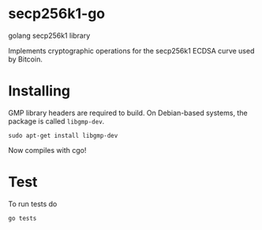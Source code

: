 secp256k1-go
=======

golang secp256k1 library

Implements cryptographic operations for the secp256k1 ECDSA curve used by Bitcoin.

Installing
===

GMP library headers are required to build. On Debian-based systems, the package is called `libgmp-dev`.

```
sudo apt-get install libgmp-dev
```

Now compiles with cgo!

Test
===

To run tests do
```
go tests
```